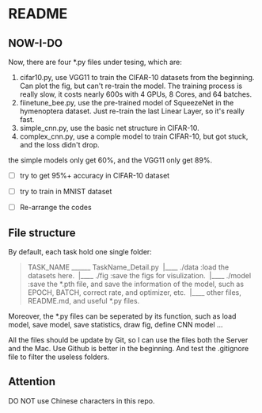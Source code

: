 # README

## NOW-I-DO
Now, there are four *.py files under tesing, which are:
1. cifar10.py, use VGG11 to train the CIFAR-10 datasets from the beginning. Can plot the fig, but can't re-train the model. The training process is really slow, it costs nearly 600s with 4 GPUs, 8 Cores, and 64 batches.
2. fiinetune_bee.py, use the pre-trained model of SqueezeNet in the hymenoptera dataset. Just re-train the last Linear Layer, so it's really fast.
3. simple_cnn.py, use the basic net structure in CIFAR-10.
4. complex_cnn.py, use a comple model to train CIFAR-10, but got stuck, and the loss didn't drop.



the simple models only get 60%, and the VGG11 only get 89%.



- [ ] try to get 95%+ accuracy in CIFAR-10 dataset
- [ ] try to train in MNIST dataset
- [ ] Re-arrange the codes




## File structure
By default, each task hold one single folder:
> TASK_NAME ______ TaskName_Detail.py
> ​           |____ ./data   :load the datasets here.
> ​           |____ ./fig    :save the figs for visulization.
> ​           |____ ./model  :save the *.pth file, and save the information of the model, such as EPOCH, BATCH, correct rate, and optimizer, etc.
> ​           |____ other files, README.md, and useful *.py files.

Moreover, the *.py files can be seperated by its function, such as load model, save model, save statistics, draw fig, define CNN model ...

All the files should be update by Git, so I can use the files both the Server and the Mac. Use Github is better in the beginning. And test the .gitignore file to filter the useless folders.

## Attention

DO NOT use Chinese characters in this repo.

